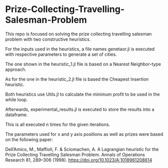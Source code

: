 # Prize-Collecting-Travelling-Salesman-Problem
 
This repo is focused on solving the prize collecting travelling salesman problem with two constructive heuristics.

For the inputs used in the heuristics, a file names genetaor.jl is executed with respective parameters to generate a set of cities.

The one shown in the heuristic_1.jl file is based on a Nearest Neighbor-type approach.

As for the one in the heuristic_2.jl file is based the Cheapest Insertion heuristic.

Both heuristics use Utils.jl to calculate the minimum profit to be used in the while loop.

Afterwards, experimental_results.jl is executed to store the results into a dataframe.

This is all executed n times for the given iterations.

The parameters used for x and y axis positions as well as prizes were based on the following paper:

Dell’Amico, M., Maffioli, F. & Sciomachen, A. A Lagrangian heuristic for the
Prize Collecting Travelling Salesman Problem. Annals of Operations Research
81, 289–306 (1998). https://doi.org/10.1023/A:1018961208614
